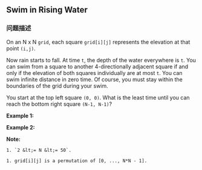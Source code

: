 ## Swim in Rising Water  
### 问题描述
On an N x N `grid`, each square `grid[i][j]` represents the elevation at that point `(i,j)`.

Now rain starts to fall. At time `t`, the depth of the water everywhere is `t`. You can swim from a square to another 4-directionally adjacent square if and only if the elevation of both squares individually are&nbsp;at most&nbsp;`t`. You can swim infinite distance in zero time. Of course, you must stay within the boundaries of the grid during your swim.

You start at the top left square `(0, 0)`. What is the least time until you can reach the bottom right square `(N-1, N-1)`?

**Example 1:**

**Example 2:**

**Note:**

	1. `2 &lt;= N &lt;= 50`.
	1. grid[i][j] is a permutation of [0, ..., N*N - 1].
